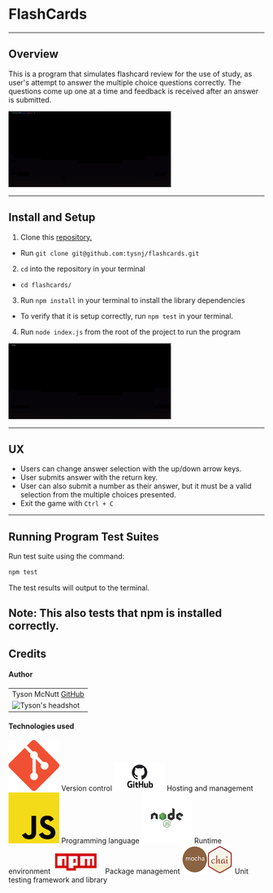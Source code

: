 # FlashCards

---

## Overview

This is a program that simulates flashcard review for the use of study, as user's attempt to answer the multiple choice questions correctly. The questions come up one at a time and feedback is received after an answer is submitted.

![flash cards example gif](docs/run.gif)

---

## Install and Setup
1. Clone this [repository.](https://github.com/tysnj/flashcards)
  * Run `git clone git@github.com:tysnj/flashcards.git`
2. `cd` into the repository in your terminal
  * `cd flashcards/`
3. Run `npm install` in your terminal to install the library dependencies
  * To verify that it is setup correctly, run `npm test` in your terminal.
4. Run `node index.js` from the root of the project to run the program

![flash cards example gif](docs/install.gif)

---

## UX
* Users can change answer selection with the up/down arrow keys.
* User submits answer with the return key.
* User can also submit a number as their answer, but it must be a valid selection from the multiple choices presented.
* Exit the game with `Ctrl + C`

---

## Running Program Test Suites

Run test suite using the command:

```bash
npm test
```

The test results will output to the terminal.

Note: This also tests that npm is installed correctly.
---

## Credits
#### Author
<table>
    <tr>
        <td> Tyson McNutt <a href="https://github.com/tysnj">GitHub</td>
    </tr>
    </tr>
    <td><img src="https://avatars.githubusercontent.com/u/65634894?s=400&u=46221e4304ead7cc12bfd6413570fd179c573136&v=4" alt="Tyson's headshot"
 width="150" height="auto" /></td>
    </tr>
</table>


#### Technologies used

![Git](docs/git.png) Version control
![GitHub](docs/gh.png) Hosting and management
![Javascript](docs/js.png) Programming language
![Node](docs/node.jpeg) Runtime environment
![NPM](docs/npm.png) Package management
![Mocha and Chai](docs/mochachai.png) Unit testing framework and library

